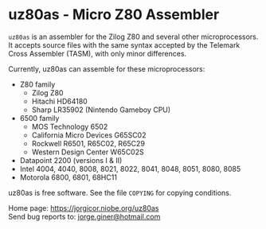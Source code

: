 uz80as - Micro Z80 Assembler
============================

`uz80as` is an assembler for the Zilog Z80 and several other microprocessors.
It accepts source files with the same syntax accepted by the Telemark Cross
Assembler (TASM), with only minor differences.

Currently, uz80as can assemble for these microprocessors:
  - Z80 family
    - Zilog Z80
    - Hitachi HD64180
    - Sharp LR35902 (Nintendo Gameboy CPU)
  - 6500 family
    - MOS Technology 6502
    - California Micro Devices G65SC02
    - Rockwell R6501, R65C02, R65C29
    - Western Design Center W65C02S
  - Datapoint 2200 (versions I & II)
  - Intel 4004, 4040, 8008, 8021, 8022, 8041, 8048, 8051, 8080, 8085
  - Motorola 6800, 6801, 68HC11

uz80as is free software. See the file `COPYING` for copying conditions.

Home page: https://jorgicor.niobe.org/uz80as  
Send bug reports to: jorge.giner@hotmail.com

